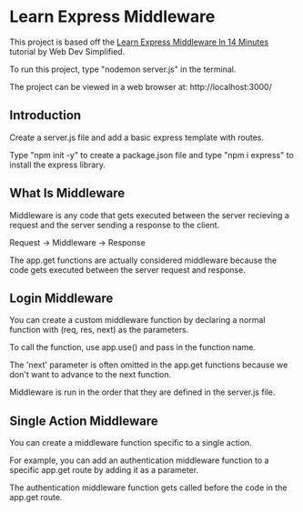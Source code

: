 # Learn Express Middleware

This project is based off the [Learn Express Middleware In 14 Minutes](https://www.youtube.com/watch?v=lY6icfhap2o) tutorial by Web Dev Simplified.

To run this project, type "nodemon server.js" in the terminal.

The project can be viewed in a web browser at: http://localhost:3000/


## Introduction

Create a server.js file and add a basic express template with routes.

Type "npm init -y" to create a package.json file and type "npm i express" to install the express library.


## What Is Middleware

Middleware is any code that gets executed between the server recieving a request and the server sending a response to the client.

Request -> Middleware -> Response

The app.get functions are actually considered middleware because the code gets executed between the server request and response. 


## Login Middleware 

You can create a custom middleware function by declaring a normal function with (req, res, next) as the parameters.

To call the function, use app.use() and pass in the function name.

The 'next' parameter is often omitted in the app.get functions because we don't want to advance to the next function.

Middleware is run in the order that they are defined in the server.js file.


## Single Action Middleware

You can create a middleware function specific to a single action.

For example, you can add an authentication middleware function to a specific app.get route by adding it as a parameter.

The authentication middleware function gets called before the code in the app.get route.

